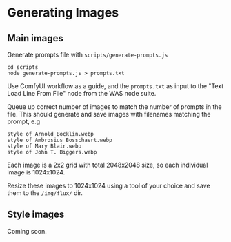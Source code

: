 # Generating Images

## Main images

Generate prompts file with `scripts/generate-prompts.js`

    cd scripts
    node generate-prompts.js > prompts.txt

Use ComfyUI workflow as a guide, and the `prompts.txt` as input to the "Text Load Line From File" node from the WAS node suite.

Queue up correct number of images to match the number of prompts in the file. This should generate and save images with filenames matching the prompt, e.g

    style of Arnold Bocklin.webp
    style of Ambrosius Bosschaert.webp
    style of Mary Blair.webp
    style of John T. Biggers.webp

Each image is a 2x2 grid with total 2048x2048 size, so each individual image is 1024x1024.

Resize these images to 1024x1024 using a tool of your choice and save them to the `/img/flux/` dir.

## Style images

Coming soon.
